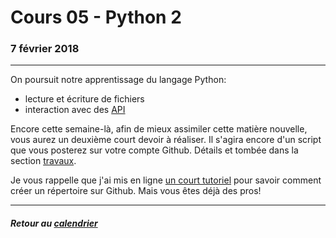 # Cours 05 - Python 2

### 7 février 2018

-----

On poursuit notre apprentissage du langage Python:

- lecture et écriture de fichiers
- interaction avec des [API](https://fr.wikipedia.org/wiki/Interface_de_programmation)

Encore cette semaine-là, afin de mieux assimiler cette matière nouvelle, vous aurez un deuxième court devoir à réaliser. Il s'agira encore d'un script que vous posterez sur votre compte Github. Détails et tombée dans la section [travaux](travaux.md#devoir-2).

Je vous rappelle que j'ai mis en ligne [un court tutoriel](https://medium.com/@jeanhuguesroy/comment-partager-votre-script-sur-github-9f7116d86034#.2tmiks68i) pour savoir comment créer un répertoire sur Github. Mais vous êtes déjà des pros!

-----

##### Retour au [calendrier](/calendrier.md)
